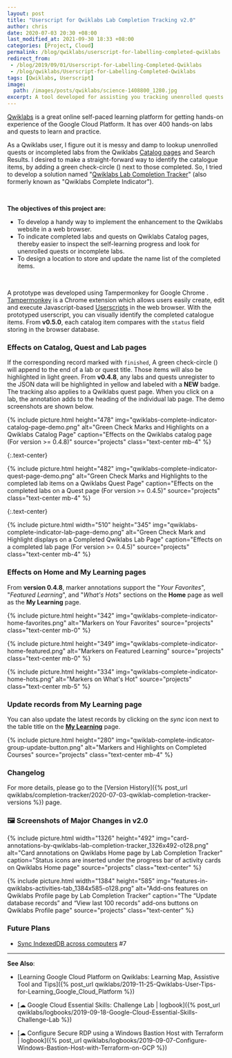 ```yaml
---
layout: post
title: "Userscript for Qwiklabs Lab Completion Tracking v2.0"
author: chris
date: 2020-07-03 20:30 +08:00
last_modified_at: 2021-09-30 18:33 +08:00
categories: [Project, Cloud]
permalink: /blog/qwiklabs/userscript-for-labelling-completed-qwiklabs
redirect_from:
 - /blog/2019/09/01/Userscript-for-Labelling-Completed-Qwiklabs
 - /blog/qwiklabs/Userscript-for-Labelling-Completed-Qwiklabs
tags: [Qwiklabs, Userscript]
image: 
  path: /images/posts/qwiklabs/science-1408800_1280.jpg
excerpt: A tool developed for assisting you tracking unenrolled quests and incompleted labs on the online self-paced learning platform, Qwiklabs. Enabling you to have a more joyful experience in exploring the training exercises right for you.
---
```


[Qwiklabs](https://www.qwiklabs.com) is a great online self-paced learning platform for getting hands-on experience of the Google Cloud Platform. It has over 400 hands-on labs and quests to learn and practice.

As a Qwiklabs user, I figure out it is messy and damp to lookup unenrolled quests or incompleted labs from the Qwiklabs [Catalog pages](https://www.qwiklabs.com/catalog) and Search Results. I desired to make a straight-forward way to  identify the catalogue items, by adding a green check-circle (<i class="fa fa-check-circle" style="color:green"></i>) next to those completed. So, I tried to develop a solution named "[Qwiklabs Lab Completion Tracker](https://github.com/chriskyfung/qwiklabs-completed-labs-tracker)" (also formerly known as "Qwiklabs Complete Indicator").

<!--more-->

<br>

**The objectives of this project are:**
- To develop a handy way to implement the enhancement to the Qwiklabs website in a web browser.
- To indicate completed labs and quests on Qwiklabs Catalog pages, thereby easier to inspect the self-learning progress and look for unenrolled quests or incomplete labs.
- To design a location to store and update the name list of the completed items.

<br>

A prototype was developed using Tampermonkey <i class="fa fa-plug"></i> for Google Chrome <i class="fab fa-chrome"></i>. [Tampermonkey](https://www.tampermonkey.net/) is a Chrome extension which allows users easily create, edit and execute Javascript-based <i class="fa fa-code"></i> [Userscripts](https://en.wikipedia.org/wiki/Userscript) in the web browser. With the prototyped userscript, you can visually identify the completed catalogue items. From **v0.5.0**, each catalog item compares with the `status` field storing in the browser database.

<a href="https://github.com/chriskyfung/qwiklabs-completed-labs-tracker/raw/master/qwiklabs-explorer.user.js" style="box-shadow: none" rel="noopener" target="_blank"><amp-img src="https://img.shields.io/badge/-Install%20Script-brightgreen?color=green&logo=tampermonkey&style=for-the-badge" width="152" height="28" alt="Install Script with Tampermonkey"></amp-img></a>

### Effects on Catalog, Quest and Lab pages

If the corresponding record marked with `finished`, A green check-circle (<i class="fa fa-check-circle" style="color:green"></i>) will append to the end of a lab or quest title. Those items will also be highlighted in light green. From **v0.4.8**, any labs and quests unregister to the JSON data will be highlighted in yellow and labeled with a **NEW** badge. The tracking also applies to a Qwiklabs quest page. When you click on a lab, the annotation adds to the heading of the individual lab page. The demo screenshots are shown below.

{% include picture.html height="478" img="qwiklabs-complete-indicator-catalog-page-demo.png" alt="Green Check Marks and Highlights on a Qwiklabs Catalog Page" caption="Effects on the Qwiklabs catalog page (For version >= 0.4.8)" source="projects" class="text-center mb-4" %}

{:.text-center}
<i class='fas fa-angle-down' style='font-size:48px;'></i>

{% include picture.html height="482" img="qwiklabs-complete-indicator-quest-page-demo.png" alt="Green Check Marks and Highlights to the completed lab items on a Qwiklabs Quest Page" caption="Effects on the completed labs on a Quest page (For version >= 0.4.5)" source="projects" class="text-center mb-4" %}

{:.text-center}
<i class='fas fa-angle-down' style='font-size:48px;'></i>

{% include picture.html width="510" height="345" img="qwiklabs-complete-indicator-lab-page-demo.png" alt="Green Check Mark and Highlight displays on a Completed Qwiklabs Lab Page" caption="Effects on a completed lab page (For version >= 0.4.5)" source="projects" class="text-center mb-4" %}

### Effects on Home and My Learning pages

From **version 0.4.8**, marker annotations support the "_Your Favorites_", "_Featured Learning_", and "_What's Hots_" sections on the **Home** page as well as the **My Learning** page.

{% include picture.html height="342" img="qwiklabs-complete-indicator-home-favorites.png" alt="Markers on Your Favorites" source="projects" class="text-center mb-0" %}

{% include picture.html height="349" img="qwiklabs-complete-indicator-home-featured.png" alt="Markers on Featured Learning" source="projects" class="text-center mb-0" %}

{% include picture.html height="334" img="qwiklabs-complete-indicator-home-hots.png" alt="Markers on What's Hot" source="projects" class="text-center mb-5" %}

### Update records from My Learning page

You can also update the latest records by clicking on the *sync* <i class='fas fa-sync-alt' style="transform: rotate(50deg) scaleY(-1);"></i> icon next to the table title on the [**My Learning**](https://www.qwiklabs.com/my_learning/) page.

{% include picture.html height="280" img="qwiklab-complete-indicator-group-update-button.png" alt="Markers and Highlights on Completed Courses" source="projects" class="text-center mb-4" %}

### Changelog

For more details, please go to the [Version History]({% post_url qwiklabs/completion-tracker/2020-07-03-qwiklab-completion-tracker-versions %}) page.

### 🖼 Screenshots of Major Changes in v2.0

{% include picture.html width="1326" height="492" img="card-annotations-by-qwiklabs-lab-completion-tracker_1326x492-o128.png" alt="Card annotations on Qwiklabs Home page by Lab Completion Tracker" caption="Status icons are inserted under the progress bar of activity cards on Qwiklabs Home page" source="projects" class="text-center" %}

{% include picture.html width="1384" height="585" img="features-in-qwiklabs-activities-tab_1384x585-o128.png" alt="Add-ons features on Qwiklabs Profile page by Lab Completion Tracker" caption="The <q>Update database records</q> and <q>View last 100 records</q> add-ons buttons on Qwiklabs Profile page" source="projects" class="text-center" %}

### Future Plans

- [Sync IndexedDB across computers](https://github.com/chriskyfung/qwiklabs-completed-labs-tracker/issues/7) #7

* * *

**See Also**:

- [Learning Google Cloud Platform on Qwiklabs: Learning Map, Assistive Tool and Tips]({% post_url qwiklabs/2019-11-25-Qwiklabs-User-Tips-for-Learning_Google_Cloud_Platform %})

- [☁ Google Cloud Essential Skills: Challenge Lab \| logbook]({% post_url qwiklabs/logbooks/2019-09-18-Google-Cloud-Essential-Skills-Challenge-Lab %})

- [☁ Configure Secure RDP using a Windows Bastion Host with Terraform \| logbook]({% post_url qwiklabs/logbooks/2019-09-07-Configure-Windows-Bastion-Host-with-Terraform-on-GCP %})
